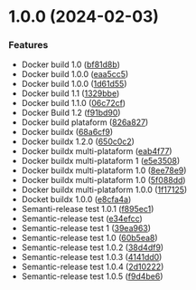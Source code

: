 # 1.0.0 (2024-02-03)


### Features

* Docker build 1.0 ([bf81d8b](https://github.com/KeepDevOpsTriangel/Keep-DevOps-Triangel-app/commit/bf81d8b22aea2f9b59811c959f30381361be1d83))
* Docker build 1.0.0 ([eaa5cc5](https://github.com/KeepDevOpsTriangel/Keep-DevOps-Triangel-app/commit/eaa5cc5db757d1c35e351b9a09eb77f4a7d14e34))
* Docker build 1.0.0 ([1d61d55](https://github.com/KeepDevOpsTriangel/Keep-DevOps-Triangel-app/commit/1d61d5502d1d66d1c23216bb0ec0e8efc4292872))
* Docker build 1.1 ([1329bbe](https://github.com/KeepDevOpsTriangel/Keep-DevOps-Triangel-app/commit/1329bbe0f3a18cb69afc3c3b93d611af923ebafb))
* Docker build 1.1.0 ([06c72cf](https://github.com/KeepDevOpsTriangel/Keep-DevOps-Triangel-app/commit/06c72cf771838f8bd4c1f826565c85ca39a5c12c))
* Docker Build 1.2 ([f91bd90](https://github.com/KeepDevOpsTriangel/Keep-DevOps-Triangel-app/commit/f91bd90da7c7d7fd4f8602eed6eba3a898e5d11c))
* Docker build plataform ([826a827](https://github.com/KeepDevOpsTriangel/Keep-DevOps-Triangel-app/commit/826a82770652c3108d889aad33c7baf0bc3f8a92))
* Docker buildx ([68a6cf9](https://github.com/KeepDevOpsTriangel/Keep-DevOps-Triangel-app/commit/68a6cf9472ac45ffe770884f19ba257f79bdb12d))
* Docker buildx 1.2.0 ([650c0c2](https://github.com/KeepDevOpsTriangel/Keep-DevOps-Triangel-app/commit/650c0c219e8710830094a8cfd828e7bb19192096))
* Docker buildx multi-plataform ([eab4f77](https://github.com/KeepDevOpsTriangel/Keep-DevOps-Triangel-app/commit/eab4f77f756e8a2a674804cd320923e3a5e47e5a))
* Docker buildx multi-plataform 1 ([e5e3508](https://github.com/KeepDevOpsTriangel/Keep-DevOps-Triangel-app/commit/e5e350849fb41837569a0e06eed4db2753c4caac))
* Docker buildx multi-plataform 1.0 ([8ee78e9](https://github.com/KeepDevOpsTriangel/Keep-DevOps-Triangel-app/commit/8ee78e98eaf5236b19c97a58983059fd03edefec))
* Docker buildx multi-plataform 1.0 ([5f088dd](https://github.com/KeepDevOpsTriangel/Keep-DevOps-Triangel-app/commit/5f088dd486070a6ed563c597d6d32976789d5149))
* Docker buildx multi-plataform 1.0.0 ([1f17125](https://github.com/KeepDevOpsTriangel/Keep-DevOps-Triangel-app/commit/1f1712536cb928d66a0e84401a23d52c998e6c3f))
* Docket buildx 1.0.0 ([e8cfa4a](https://github.com/KeepDevOpsTriangel/Keep-DevOps-Triangel-app/commit/e8cfa4a7369d4e972fe7d055c672b44f066b6790))
* Semanti-release test 1.0.1 ([f895ec1](https://github.com/KeepDevOpsTriangel/Keep-DevOps-Triangel-app/commit/f895ec15d5c61296fd3fd25b0641c2dc3c5b472c))
* Semantic-release test ([e34efcc](https://github.com/KeepDevOpsTriangel/Keep-DevOps-Triangel-app/commit/e34efccce1d55253766121b793680670f1e4996d))
* Semantic-release test 1 ([39ea963](https://github.com/KeepDevOpsTriangel/Keep-DevOps-Triangel-app/commit/39ea96377a30d9affddf8b899ab35359510a40b2))
* Semantic-release test 1.0 ([60b5ea8](https://github.com/KeepDevOpsTriangel/Keep-DevOps-Triangel-app/commit/60b5ea81f14311a1ad7370972c86e74d098632cf))
* Semantic-release test 1.0.2 ([38d4df9](https://github.com/KeepDevOpsTriangel/Keep-DevOps-Triangel-app/commit/38d4df9218872e2f8c3b7c8967ef8eb1214c89c2))
* Semantic-release test 1.0.3 ([4141dd0](https://github.com/KeepDevOpsTriangel/Keep-DevOps-Triangel-app/commit/4141dd084720f2f5427b2e473d4ef95b8fa24df0))
* Semantic-release test 1.0.4 ([2d10222](https://github.com/KeepDevOpsTriangel/Keep-DevOps-Triangel-app/commit/2d10222b853e55c4e3dd3f5a7da9aae3f469d482))
* Semantic-release test 1.0.5 ([f9d4be6](https://github.com/KeepDevOpsTriangel/Keep-DevOps-Triangel-app/commit/f9d4be602b8da594c0356632513373f532befe27))
